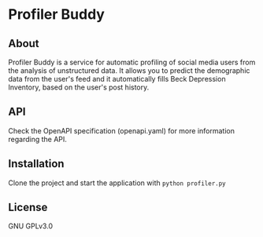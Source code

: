 # Profiler Buddy

## About

Profiler Buddy is a service for automatic profiling of social media users from the analysis of unstructured data. It allows you to predict the demographic data from the user's feed and it automatically fills Beck Depression Inventory, based on the user's post history.

## API

Check the OpenAPI specification (openapi.yaml) for more information regarding the API.

## Installation

Clone the project and start the application with `python profiler.py`

## License

GNU GPLv3.0

